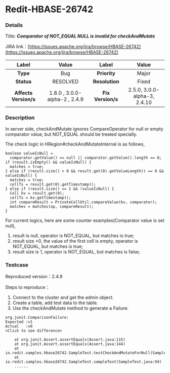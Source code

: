 # Redit-HBASE-26742

### Details

Title: ***Comparator of NOT_EQUAL NULL is invalid for checkAndMutate***

JIRA link：[https://issues.apache.org/jira/browse/HBASE-26742](https://issues.apache.org/jira/browse/HBASE-26742)

|         Label         |             Value             |       Label       |            Value             |
|:---------------------:|:-----------------------------:|:-----------------:|:----------------------------:|
|       **Type**        |              Bug              |   **Priority**    |            Major             |
|      **Status**       |           RESOLVED            |  **Resolution**   |            Fixed             |
| **Affects Version/s** | 1.8.0 , 3.0.0-alpha-2 , 2.4.9 | **Fix Version/s** | 2.5.0, 3.0.0-alpha-3, 2.4.10 |

### Description

In server side, checkAndMutate ignores CompareOperator for null or empty comparator value, but NOT_EQUAL should be
treated specially.

The check logic in HRegion#checkAndMutateInternal is as follows,

```
boolean valueIsNull =
  comparator.getValue() == null || comparator.getValue().length == 0;
if (result.isEmpty() && valueIsNull) {
  matches = true;
} else if (result.size() > 0 && result.get(0).getValueLength() == 0 && valueIsNull) {
  matches = true;
  cellTs = result.get(0).getTimestamp();
} else if (result.size() == 1 && !valueIsNull) {
  Cell kv = result.get(0);
  cellTs = kv.getTimestamp();
  int compareResult = PrivateCellUtil.compareValue(kv, comparator);
  matches = matches(op, compareResult);
}
```

For current logics, here are some counter examples(Comparator value is set null),

1. result is null, operator is NOT_EQUAL, but matches is true;
2. result size >0, the value of the first cell is empty, operator is NOT_EQUAL, but matches is true;
3. result size is 1, operator is NOT_EQUAL, but matches is false;

### Testcase

Reproduced version：2.4.9

Steps to reproduce：

1. Connect to the cluster and get the admin object.
2. Create a table, add test data to the table.
3. Use the checkAndMutate method to generate a Failure:

```
org.junit.ComparisonFailure: 
Expected :v1
Actual   :v0
<Click to see difference>

	at org.junit.Assert.assertEquals(Assert.java:115)
	at org.junit.Assert.assertEquals(Assert.java:144)
	at io.redit.samples.hbase26742.SampleTest.testCheckAndMutateForNull(SampleTest.java:113)
	at io.redit.samples.hbase26742.SampleTest.sampleTest(SampleTest.java:94)
	......
```
